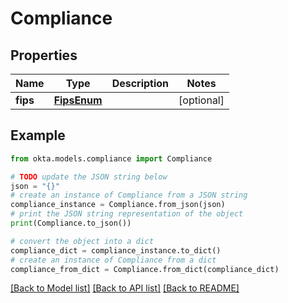 # Compliance


## Properties

Name | Type | Description | Notes
------------ | ------------- | ------------- | -------------
**fips** | [**FipsEnum**](FipsEnum.md) |  | [optional] 

## Example

```python
from okta.models.compliance import Compliance

# TODO update the JSON string below
json = "{}"
# create an instance of Compliance from a JSON string
compliance_instance = Compliance.from_json(json)
# print the JSON string representation of the object
print(Compliance.to_json())

# convert the object into a dict
compliance_dict = compliance_instance.to_dict()
# create an instance of Compliance from a dict
compliance_from_dict = Compliance.from_dict(compliance_dict)
```
[[Back to Model list]](../README.md#documentation-for-models) [[Back to API list]](../README.md#documentation-for-api-endpoints) [[Back to README]](../README.md)


